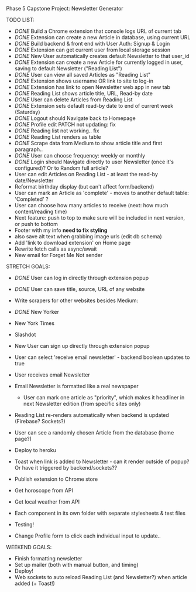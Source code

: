 Phase 5 Capstone Project: Newsletter Generator

TODO LIST:

- _DONE_ Build a Chrome extension that console logs URL of current tab
- _DONE_ Extension can create a new Article in database, using current URL
- _DONE_ Build backend & front end with User Auth: Signup & Login
- _DONE_ Extension can get current user from local storage session
- _DONE_ New User automatically creates default Newsletter to that user_id
- _DONE_ Extension can create a new Article for currently logged in user, saving to default Newsletter ("Reading List")
- _DONE_ User can view all saved Articles as "Reading List"
- _DONE_ Extension shows username OR link to site to log-in
- _DONE_ Extension has link to open Newsletter web app in new tab
- _DONE_ Reading List shows article title, URL, Read-by date
- _DONE_ User can delete Articles from Reading List
- _DONE_ Extension sets default read-by date to end of current week (Saturday)
- _DONE_ Logout should Navigate back to Homepage
- _DONE_ Profile edit PATCH not updating: fix
- _DONE_ Reading list not working.. fix
- _DONE_ Reading List renders as table
- _DONE_ Scrape data from Medium to show article title and first paragraph..
- _DONE_ User can choose frequency: weekly or monthly
- _DONE_ Login should Navigate directly to user Newsletter (once it's configured)? Or to Random full article?
- User can edit Articles on Reading List - at least the read-by date/Newsletter
- Reformat birthday display (but can't affect form/backend)
- User can mark an Article as 'complete' - moves to another default table: 'Completed' ?
- User can choose how many articles to receive (next: how much content/reading time)
- Next feature: push to top to make sure will be included in next version, or push to bottom
- Footer with my info **need to fix styling**
- also save alt text when grabbing image urls (edit db schema)
- Add 'link to download extension' on Home page
- Rewrite fetch calls as async/await
- New email for Forget Me Not sender

STRETCH GOALS:

- _DONE_ User can log in directly through extension popup
- _DONE_ User can save title, source, URL of any website
- Write scrapers for other websites besides Medium:
- _DONE_ New Yorker
- New York Times
- Slashdot
- New User can sign up directly through extension popup
- User can select 'receive email newsletter' - backend boolean updates to true
- User receives email Newsletter
- Email Newsletter is formatted like a real newspaper
  - User can mark one article as "priority", which makes it headliner in next Newsletter edition (from specific sites only)
- Reading List re-renders automatically when backend is updated (Firebase? Sockets?)
- User can see a randomly chosen Article from the database (home page?)
- Deploy to heroku
- Toast when link is added to Newsletter - can it render outside of popup? Or have it triggered by backend/sockets??
- Publish extension to Chrome store

- Get horoscope from API
- Get local weather from API

- Each component in its own folder with separate stylesheets & test files
- Testing!

- Change Profile form to click each individual input to update..

WEEKEND GOALS:

- Finish formatting newsletter
- Set up mailer (both with manual button, and timing)
- Deploy!
- Web sockets to auto reload Reading List (and Newsletter?) when article added (+ Toast!)
